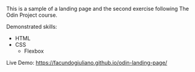 This is a sample of a landing page and the second exercise following The Odin Project course.

Demonstrated skills:
- HTML
- CSS
    - Flexbox

Live Demo: https://facundogiuliano.github.io/odin-landing-page/
